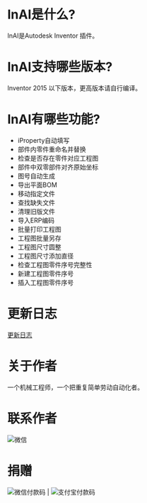 # InAI是什么?
InAI是Autodesk Inventor 插件。

# InAI支持哪些版本?
Inventor 2015 以下版本，更高版本请自行编译。

# InAI有哪些功能?
- iProperty自动填写
- 部件内零件重命名并替换
- 检查是否存在零件对应工程图
- 部件中双零部件对齐原始坐标
- 图号自动生成
- 导出平面BOM
- 移动指定文件
- 查找缺失文件
- 清理旧版文件
- 导入ERP编码
- 批量打印工程图
- 工程图批量另存
- 工程图尺寸圆整
- 工程图尺寸添加直径
- 检查工程图零件序号完整性
- 新建工程图零件序号
- 插入工程图零件序号 


# 更新日志
[更新日志](https://gitcode.net/leaky114/inventoraddin/-/blob/master/CHANGELOG)

# 关于作者
一个机械工程师，一个把重复简单劳动自动化者。

# 联系作者
![微信]()

# 捐赠
![微信付款码](https://gitcode.net/leaky114/inventoraddin/-/raw/master/Resources/%E5%BE%AE%E4%BF%A1.bmp) | ![支付宝付款码](https://gitcode.net/leaky114/inventoraddin/-/raw/master/Resources/%E6%94%AF%E4%BB%98%E5%AE%9D.bmp)
